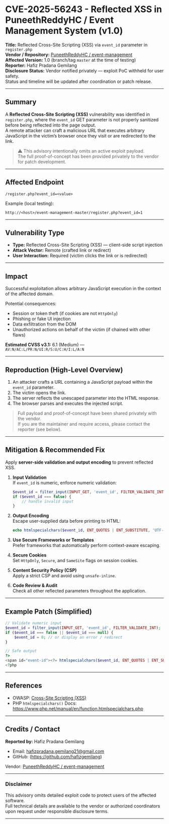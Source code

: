# CVE-2025-56243 - Reflected XSS in PuneethReddyHC / Event Management System (v1.0)

**Title:** Reflected Cross-Site Scripting (XSS) via `event_id` parameter in `register.php`  
**Vendor / Repository:** [PuneethReddyHC / event-management](https://github.com/PuneethReddyHC/event-management)  
**Affected Version:** 1.0 (branch/tag `master` at the time of testing)  
**Reporter:** Hafiz Pradana Gemilang  
**Disclosure Status:** Vendor notified privately — exploit PoC withheld for user safety.  
Status and timeline will be updated after coordination or patch release.

---

## Summary
A **Reflected Cross-Site Scripting (XSS)** vulnerability was identified in `register.php`, where the `event_id` GET parameter is not properly sanitized before being reflected into the page output.  
A remote attacker can craft a malicious URL that executes arbitrary JavaScript in the victim’s browser once they visit or are redirected to the link.

> ⚠️ This advisory intentionally omits an active exploit payload.  
> The full proof-of-concept has been provided privately to the vendor for patch development.

---

## Affected Endpoint
```
/register.php?event_id=<value>
```
Example (local testing):
```
http://<host>/event-management-master/register.php?event_id=1
```

---

## Vulnerability Type
- **Type:** Reflected Cross-Site Scripting (XSS) — client-side script injection  
- **Attack Vector:** Remote (crafted link or redirect)  
- **User Interaction:** Required (victim clicks the link or is redirected)

---

## Impact
Successful exploitation allows arbitrary JavaScript execution in the context of the affected domain.

Potential consequences:
- Session or token theft (if cookies are not `HttpOnly`)
- Phishing or fake UI injection
- Data exfiltration from the DOM
- Unauthorized actions on behalf of the victim (if chained with other flaws)

**Estimated CVSS v3.1:** 6.1 (Medium) — `AV:N/AC:L/PR:N/UI:R/S:U/C:H/I:L/A:N`

---

## Reproduction (High-Level Overview)
1. An attacker crafts a URL containing a JavaScript payload within the `event_id` parameter.  
2. The victim opens the link.  
3. The server reflects the unescaped parameter into the HTML response.  
4. The browser parses and executes the injected script.

> Full payload and proof-of-concept have been shared privately with the vendor.  
> If you are the maintainer and require access, please contact the reporter (see below).

---

## Mitigation & Recommended Fix
Apply **server-side validation and output encoding** to prevent reflected XSS.

1. **Input Validation**  
   If `event_id` is numeric, enforce numeric validation:
   ```php
   $event_id = filter_input(INPUT_GET, 'event_id', FILTER_VALIDATE_INT);
   if ($event_id === false) {
       // handle invalid input
   }
   ```

2. **Output Encoding**  
   Escape user-supplied data before printing to HTML:
   ```php
   echo htmlspecialchars($event_id, ENT_QUOTES | ENT_SUBSTITUTE, 'UTF-8');
   ```

3. **Use Secure Frameworks or Templates**  
   Prefer frameworks that automatically perform context-aware escaping.

4. **Secure Cookies**  
   Set `HttpOnly`, `Secure`, and `SameSite` flags on session cookies.

5. **Content Security Policy (CSP)**  
   Apply a strict CSP and avoid using `unsafe-inline`.

6. **Code Review & Audit**  
   Check all other reflected parameters throughout the application.

---

## Example Patch (Simplified)
```php
// Validate numeric input
$event_id = filter_input(INPUT_GET, 'event_id', FILTER_VALIDATE_INT);
if ($event_id === false || $event_id === null) {
    $event_id = 0; // or display an error / redirect
}

// Safe output
?>
<span id="event-id"><?= htmlspecialchars($event_id, ENT_QUOTES | ENT_SUBSTITUTE, 'UTF-8') ?></span>
<?php
```
---

## References
- OWASP: [Cross-Site Scripting (XSS)](https://owasp.org/www-community/attacks/xss/)  
- PHP `htmlspecialchars()` Docs: https://www.php.net/manual/en/function.htmlspecialchars.php

---

## Credits / Contact
**Reported by:** Hafiz Pradana Gemilang  
- Email: hafizpradana.gemilang21@gmail.com 
- GitHub: (https://github.com/hafizgemilang)

Vendor: [PuneethReddyHC / event-management](https://github.com/PuneethReddyHC/event-management)

---

### Disclaimer
This advisory omits detailed exploit code to protect users of the affected software.  
Full technical details are available to the vendor or authorized coordinators upon request under responsible disclosure terms.

---
